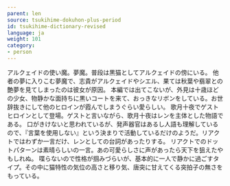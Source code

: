 ```yaml
---
parent: len
source: tsukihime-dokuhon-plus-period
id: tsukihime-dictionary-revised
language: ja
weight: 101
category:
- person
---
```


アルクェイドの使い魔。夢魔。普段は黒猫としてアルクェイドの傍にいる。
他者の夢に入りこむ夢魔で、志貴がアルクェイドやシエル、果ては秋葉や翡翠との艶夢を見てしまったのは彼女が原因。
本編では出てこないが、外見は十歳ほどの少女、物静かな面持ちに黒いコートを来て、おっきなリボンをしている。お世辞抜きにして他のヒロインが霞んでしまうぐらい愛らしい。
歌月十夜でゲストヒロインとして登場。ゲストと言いながら、歌月十夜はレンを主体とした物語である。
口がきけないと思われているが、発声器官はあるし人語も理解しているので、『言葉を使用しない』という決まりで活動しているだけのようだ。リアクトではわずか一言だけ、レンとしての台詞があったりする。
リアクトでのドットパターンは素晴らしいの一言。あの可愛らしさに声があったら天下を狙えたやもしれぬ。
喋らないので性格が掴みづらいが、基本的に一人で静かに過ごすタイプ。その中に猫特性の気位の高さと移り気、唐突に甘えてくる突拍子の無さをもっている。
